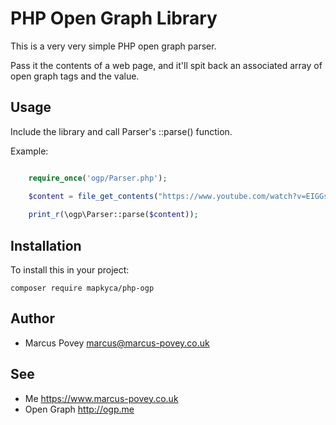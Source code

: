 PHP Open Graph Library
======================

This is a very very simple PHP open graph parser.

Pass it the contents of a web page, and it'll spit back an associated array of open graph tags and the value.

Usage
-----

Include the library and call Parser's ::parse() function. 

Example:

```php

	require_once('ogp/Parser.php');

	$content = file_get_contents("https://www.youtube.com/watch?v=EIGGsZZWzZA");
	
	print_r(\ogp\Parser::parse($content));
```

Installation
------------

To install this in your project:

```
composer require mapkyca/php-ogp
```

Author
------

* Marcus Povey <marcus@marcus-povey.co.uk>

See
---

* Me <https://www.marcus-povey.co.uk>
* Open Graph <http://ogp.me>

